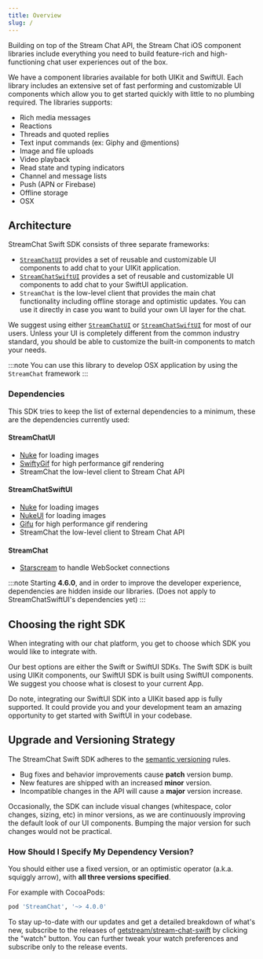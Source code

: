 ```yaml
---
title: Overview
slug: /
---
```


Building on top of the Stream Chat API, the Stream Chat iOS component libraries include everything you need to build feature-rich and high-functioning chat user experiences out of the box.

We have a component libraries available for both UIKit and SwiftUI. Each library includes an extensive set of fast performing and customizable UI components which allow you to get started quickly with little to no plumbing required. The libraries supports:

- Rich media messages
- Reactions
- Threads and quoted replies
- Text input commands (ex: Giphy and @mentions)
- Image and file uploads
- Video playback
- Read state and typing indicators
- Channel and message lists
- Push (APN or Firebase)
- Offline storage
- OSX

## Architecture

StreamChat Swift SDK consists of three separate frameworks:

- [`StreamChatUI`](./uikit) provides a set of reusable and customizable UI components to add chat to your UIKit application.
- [`StreamChatSwiftUI`](./swiftui) provides a set of reusable and customizable UI components to add chat to your SwiftUI application.
- `StreamChat` is the low-level client that provides the main chat functionality including offline storage and optimistic updates. You can use it directly in case you want to build your own UI layer for the chat.

We suggest using either [`StreamChatUI`](./uikit) or [`StreamChatSwiftUI`](./swiftui) for most of our users. Unless your UI is completely different from the common industry standard, you should be able to customize the built-in components to match your needs.

:::note
You can use this library to develop OSX application by using the `StreamChat` framework
:::

### Dependencies

This SDK tries to keep the list of external dependencies to a minimum, these are the dependencies currently used:

#### StreamChatUI

- [Nuke](https://github.com/kean/Nuke) for loading images  
- [SwiftyGif](https://github.com/kirualex/SwiftyGif) for high performance gif rendering
- StreamChat the low-level client to Stream Chat API

#### StreamChatSwiftUI

- [Nuke](https://github.com/kean/Nuke) for loading images  
- [NukeUI](https://github.com/kean/Nuke) for loading images  
- [Gifu](https://github.com/kaishin/Gifu) for high performance gif rendering
- StreamChat the low-level client to Stream Chat API

#### StreamChat

- [Starscream](https://github.com/daltoniam/Starscream) to handle WebSocket connections

:::note
Starting **4.6.0**, and in order to improve the developer experience, dependencies are hidden inside our libraries.
(Does not apply to StreamChatSwiftUI's dependencies yet)
:::

## Choosing the right SDK

When integrating with our chat platform, you get to choose which SDK you would like to integrate with.

Our best options are either the Swift or SwiftUI SDKs. The Swift SDK is built using UIKit components, our SwiftUI SDK is built using SwiftUI components. We suggest you choose what is closest to your current App.

Do note, integrating our SwiftUI SDK into a UIKit based app is fully supported. It could provide you and your development team an amazing opportunity to get started with SwiftUI in your codebase.

## Upgrade and Versioning Strategy

The StreamChat Swift SDK adheres to the [semantic versioning](https://semver.org/) rules. 

- Bug fixes and behavior improvements cause **patch** version bump. 
- New features are shipped with an increased **minor** version. 
- Incompatible changes in the API will cause a **major** version increase.

Occasionally, the SDK can include visual changes (whitespace, color changes, sizing, etc) in minor versions, as we are continuously improving the default look of our UI components. Bumping the major version for such changes would not be practical. 


### How Should I Specify My Dependency Version? 

You should either use a fixed version, or an optimistic operator (a.k.a. squiggly arrow), with **all three versions specified**.

For example with CocoaPods:

```ruby 
pod 'StreamChat', '~> 4.0.0'
```

To stay up-to-date with our updates and get a detailed breakdown of what's new, subscribe to the releases of [getstream/stream-chat-swift](https://github.com/GetStream/stream-chat-swift/releases) by clicking the "watch" button. You can further tweak your watch preferences and subscribe only to the release events.

